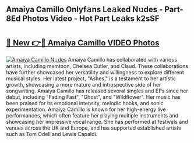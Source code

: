 ## Amaiya Camillo Onlyf𝚊ns Le𝚊ked N𝚞des - Part-8Ed Photos Video - Hot Part Le𝚊ks k2sSF

# <h2><a href="http://ab81575.deff.icu/?id=Amaiya+Camillo">🔗 New 👉🔴 Amaiya Camillo VIDEO Photos</a></h2>

[![Amaiya Camillo N𝚞des](https://i.imgur.com/rIISA9y.gif)](http://ab81575.deff.icu/?id=Amaiya+Camillo)
Amaiya Camillo has collaborated with various artists, including mxmtoon, Chelsea Cutler, and Claud. These collaborations have further showcased her versatility and willingness to explore different musical styles. Her latest project, "Ashes," is a testament to her artistic growth, showcasing a more mature and introspective side of her songwriting. Amaiya Camillo has released several singles and EPs since her debut, including "Fading Fast", "Ghost", and "Wildflower". Her music has been praised for its emotional intensity, melodic hooks, and sonic experimentation. Amaiya Camillo is known for her high-energy live performances, which often feature her playing multiple instruments and showcasing her impressive vocal range. She has performed at festivals and venues across the UK and Europe, and has supported established artists such as Tom Odell and Lewis Capaldi.
